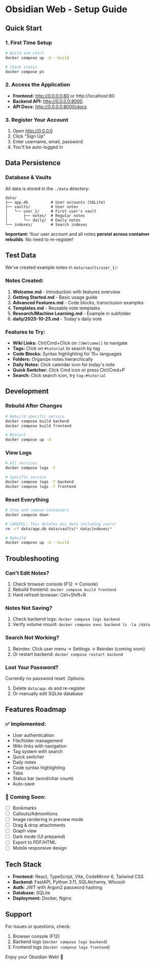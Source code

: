 # Obsidian Web - Setup Guide

## Quick Start

### 1. First Time Setup
```bash
# Build and start
docker compose up -d --build

# Check status
docker compose ps
```

### 2. Access the Application
- **Frontend:** http://0.0.0.0:80 or http://localhost:80
- **Backend API:** http://0.0.0.0:8000
- **API Docs:** http://0.0.0.0:8000/docs

### 3. Register Your Account
1. Open http://0.0.0.0
2. Click "Sign Up"
3. Enter username, email, password
4. You'll be auto-logged in

## Data Persistence

### Database & Vaults
All data is stored in the `./data` directory:
```
data/
├── app.db          # User accounts (SQLite)
├── vaults/         # User notes
│   └── user_1/     # First user's vault
│       ├── notes/  # Regular notes
│       └── daily/  # Daily notes
└── indexes/        # Search indexes
```

**Important:** Your user account and all notes **persist across container rebuilds**. No need to re-register!

## Test Data

We've created example notes in `data/vaults/user_1/`:

### Notes Created:
1. **Welcome.md** - Introduction with features overview
2. **Getting Started.md** - Basic usage guide
3. **Advanced Features.md** - Code blocks, transclusion examples
4. **Templates.md** - Reusable note templates
5. **Research/Machine Learning.md** - Example in subfolder
6. **daily/2025-10-25.md** - Today's daily note

### Features to Try:
- **Wiki Links:** Ctrl/Cmd+Click on `[[Welcome]]` to navigate
- **Tags:** Click on `#tutorial` to search by tag
- **Code Blocks:** Syntax highlighting for 15+ languages
- **Folders:** Organize notes hierarchically
- **Daily Notes:** Click calendar icon for today's note
- **Quick Switcher:** Click Cmd icon or press Ctrl/Cmd+P
- **Search:** Click search icon, try `tag:#tutorial`

## Development

### Rebuild After Changes
```bash
# Rebuild specific service
docker compose build backend
docker compose build frontend

# Restart
docker compose up -d
```

### View Logs
```bash
# All services
docker compose logs -f

# Specific service
docker compose logs -f backend
docker compose logs -f frontend
```

### Reset Everything
```bash
# Stop and remove containers
docker compose down

# CAREFUL: This deletes ALL data including users!
rm -rf data/app.db data/vaults/* data/indexes/*

# Rebuild
docker compose up -d --build
```

## Troubleshooting

### Can't Edit Notes?
1. Check browser console (F12 → Console)
2. Rebuild frontend: `docker compose build frontend`
3. Hard refresh browser: Ctrl+Shift+R

### Notes Not Saving?
1. Check backend logs: `docker compose logs backend`
2. Verify volume mount: `docker compose exec backend ls -la /data`

### Search Not Working?
1. Reindex: Click user menu → Settings → Reindex (coming soon)
2. Or restart backend: `docker compose restart backend`

### Lost Your Password?
Currently no password reset. Options:
1. Delete `data/app.db` and re-register
2. Or manually edit SQLite database

## Features Roadmap

### ✅ Implemented:
- User authentication
- File/folder management
- Wiki-links with navigation
- Tag system with search
- Quick switcher
- Daily notes
- Code syntax highlighting
- Tabs
- Status bar (word/char count)
- Auto-save

### 🚧 Coming Soon:
- [ ] Bookmarks
- [ ] Callouts/Admonitions
- [ ] Image rendering in preview mode
- [ ] Drag & drop attachments
- [ ] Graph view
- [ ] Dark mode (UI prepared)
- [ ] Export to PDF/HTML
- [ ] Mobile responsive design

## Tech Stack

- **Frontend:** React, TypeScript, Vite, CodeMirror 6, Tailwind CSS
- **Backend:** FastAPI, Python 3.11, SQLAlchemy, Whoosh
- **Auth:** JWT with Argon2 password hashing
- **Database:** SQLite
- **Deployment:** Docker, Nginx

## Support

For issues or questions, check:
1. Browser console (F12)
2. Backend logs (`docker compose logs backend`)
3. Frontend logs (`docker compose logs frontend`)

Enjoy your Obsidian Web! 🎉


